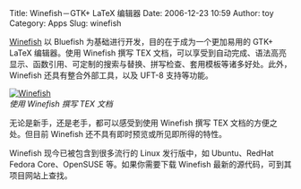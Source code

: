 Title: Winefish－GTK+ LaTeX 编辑器
Date: 2006-12-23 10:59
Author: toy
Category: Apps
Slug: winefish

[Winefish](http://winefish.berlios.de) 以 Bluefish
为基础进行开发，目的在于成为一个更加易用的 GTK+ LaTeX 编辑器。使用
Winefish 撰写 TEX
文档，可以享受到自动完成、语法高亮显示、函数引用、可定制的搜索与替换、拼写检查、套用模板等诸多好处。此外，Winefish
还具有整合外部工具，以及 UFT-8 支持等功能。

[![Winefish](http://i.linuxtoy.org/i/2006/12/winefish_s.jpg)](http://i.linuxtoy.org/i/2006/12/winefish.jpg)  
*使用 Winefish 撰写 TEX 文档*

无论是新手，还是老手，都可以感受到使用 Winefish 撰写 TEX
文档的方便之处。但目前 Winefish 还不具有即时预览或所见即所得的特性。

Winefish 现今已被包含到很多流行的 Linux 发行版中，如 Ubuntu、RedHat
Fedora Core、OpenSUSE 等。如果你需要下载 Winefish
最新的源代码，可到其项目网站上查找。

